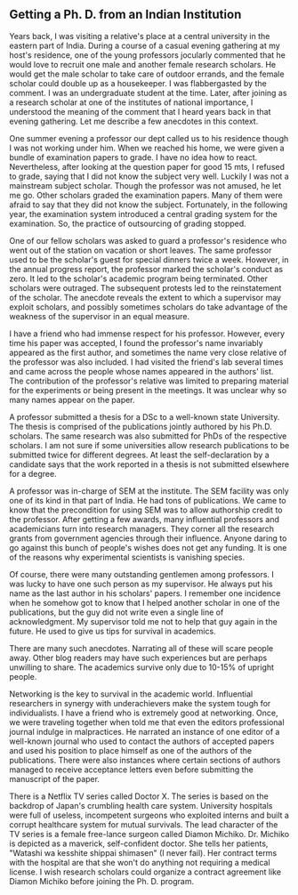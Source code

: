 ## Getting a Ph. D. from an Indian Institution 

Years back, I was visiting a relative's place at a central university in the eastern part of India. During a course of a casual evening gathering at my host's 
residence, one of the young professors jocularly commented that he would love to recruit one male and another female research scholars. He would get the male 
scholar to take care of outdoor errands, and the female scholar could double up as a housekeeper. I was flabbergasted by the comment. I was an undergraduate 
student at the time. Later, after joining as a research scholar at one of the institutes of national importance, I understood the meaning of the comment that I 
heard years back in that evening gathering. Let me describe a few anecdotes in this context.

One summer evening a professor our dept called us to his residence though I was not working under him. When we reached his home, we were given a bundle of 
examination papers to grade. I have no idea how to react. Nevertheless, after looking at the question paper for good 15 mts, I refused to grade, saying that I 
did not know the subject very well. Luckily I was not a mainstream subject scholar. Though the professor was not amused, he let me go. Other scholars graded the 
examination papers. Many of them were afraid to say that they did not know the subject. Fortunately, in the following year, the examination system introduced a 
central grading system for the examination. So, the practice of outsourcing of grading stopped.

One of our fellow scholars was asked to guard a professor's residence who went out of the station on vacation or short leaves. The same professor used to be the 
scholar's guest for special dinners twice a week. However, in the annual progress report, the professor marked the scholar's conduct as zero. It led to the 
scholar's academic program being terminated. Other scholars were outraged. The subsequent protests led to the reinstatement of the scholar. The anecdote reveals 
the extent to which a supervisor may exploit scholars, and possibly sometimes scholars do take advantage of the weakness of the supervisor in an equal measure.

I have a friend who had immense respect for his professor. However, every time his paper was accepted, I found the professor's name invariably appeared as the 
first author, and sometimes the name very close relative of the professor was also included. I had visited the friend's lab several times and came across the 
people whose names appeared in the authors' list. The contribution of the professor's relative was limited to preparing material for the experiments or being 
present in the meetings. It was unclear why so many names appear on the paper.

A professor submitted a thesis for a DSc to a well-known state University. The thesis is comprised of the publications jointly authored by his Ph.D. scholars. 
The same research was also submitted for PhDs of the respective scholars. I am not sure if some universities allow research publications to be submitted twice 
for different degrees. At least the self-declaration by a candidate says that the work reported in a thesis is not submitted elsewhere for a degree.

A professor was in-charge of SEM at the institute. The SEM facility was only one of its kind in that part of India. He had tons of publications. We came to know 
that the precondition for using SEM was to allow authorship credit to the professor. After getting a few awards, many influential professors and academicians 
turn into research managers. They corner all the research grants from government agencies through their influence. Anyone daring to go against this bunch of 
people's wishes does not get any funding. It is one of the reasons why experimental scientists is vanishing species.

Of course, there were many outstanding gentlemen among professors. I was lucky to have one such person as my supervisor. He always put his name as the last 
author in his scholars' papers. I remember one incidence when he somehow got to know that I helped another scholar in one of the publications, but the guy did 
not write even a single line of acknowledgment. My supervisor told me not to help that guy again in the future. He used to give us tips for survival in 
academics.

There are many such anecdotes. Narrating all of these will scare people away. Other blog readers may have such experiences but are perhaps unwilling to share. The academics survive only due to 10-15% of upright people. 

Networking is the key to survival in the academic world. Influential researchers in synergy with underachievers make the system tough for individualists. I have 
a friend who is extremely good at networking. Once, we were traveling together when told me that even the editors professional journal indulge in malpractices. 
He narrated an instance of one editor of a well-known journal who used to contact the authors of accepted papers and used his position to place himself as one of
the authors of the publications. There were also instances where certain sections of authors managed to receive acceptance letters even before submitting the 
manuscript of the paper.

There is a Netflix TV series called Doctor X. The series is based on the backdrop of Japan's crumbling health care system. University hospitals were full of useless, incompetent surgeons who exploited interns and built a corrupt healthcare system for mutual survivals. The lead character of the TV series is a female free-lance surgeon called Diamon Michiko. Dr. Michiko is depicted as a maverick, self-confident doctor. She tells her patients, "Watashi wa kesshite shippai shimasen" (I never fail). Her contract terms with the hospital are that she won't do anything not requiring a medical license. I wish research scholars could organize a contract agreement like Diamon Michiko before joining the Ph. D. program.
